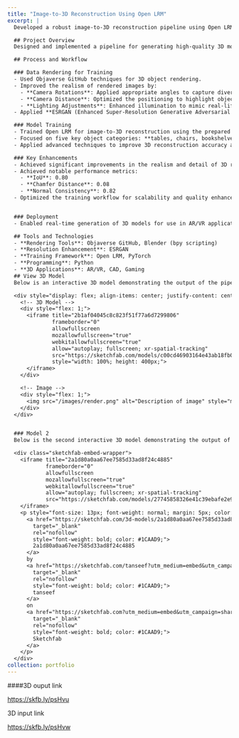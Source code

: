 ```yaml
---
title: "Image-to-3D Reconstruction Using Open LRM"
excerpt: |
  Developed a robust image-to-3D reconstruction pipeline using Open LRM, incorporating advanced data rendering techniques, enhanced image resolution with ESRGAN, and training models for realistic 3D object reconstruction.

  ## Project Overview
  Designed and implemented a pipeline for generating high-quality 3D models from 2D images using Open LRM. The solution involved custom data preparation, realistic rendering, and advanced training techniques.

  ## Process and Workflow

  ### Data Rendering for Training
  - Used Objaverse GitHub techniques for 3D object rendering.
  - Improved the realism of rendered images by:
    - **Camera Rotations**: Applied appropriate angles to capture diverse perspectives.
    - **Camera Distance**: Optimized the positioning to highlight object details.
    - **Lighting Adjustments**: Enhanced illumination to mimic real-life conditions.
  - Applied **ESRGAN (Enhanced Super-Resolution Generative Adversarial Network)** to upscale and refine rendered images, improving visual quality for training.

  ### Model Training
  - Trained Open LRM for image-to-3D reconstruction using the prepared dataset.
  - Focused on five key object categories: **tables, chairs, bookshelves, beds, and sofas**.
  - Applied advanced techniques to improve 3D reconstruction accuracy and visual realism.

  ### Key Enhancements
  - Achieved significant improvements in the realism and detail of 3D reconstructions for furniture and household objects.
  - Achieved notable performance metrics:
    - **IoU**: 0.80  
    - **Chamfer Distance**: 0.08  
    - **Normal Consistency**: 0.82
  - Optimized the training workflow for scalability and quality enhancement.


  ### Deployment
  - Enabled real-time generation of 3D models for use in AR/VR applications, virtual staging, and game design.

  ## Tools and Technologies
  - **Rendering Tools**: Objaverse GitHub, Blender (bpy scripting)
  - **Resolution Enhancement**: ESRGAN
  - **Training Framework**: Open LRM, PyTorch
  - **Programming**: Python
  - **3D Applications**: AR/VR, CAD, Gaming
  ## View 3D Model
  Below is an interactive 3D model demonstrating the output of the pipeline:

  <div style="display: flex; align-items: center; justify-content: center; gap: 20px;">
    <!-- 3D Model -->
    <div style="flex: 1;">
      <iframe title="2b1af04045c8c823f51f77a6d7299806"
              frameborder="0"
              allowfullscreen
              mozallowfullscreen="true"
              webkitallowfullscreen="true"
              allow="autoplay; fullscreen; xr-spatial-tracking"
              src="https://sketchfab.com/models/c00cd46903164e43ab18fb07f194bbf0/embed"
              style="width: 100%; height: 400px;">
      </iframe>
    </div>

    <!-- Image -->
    <div style="flex: 1;">
      <img src="/images/render.png" alt="Description of image" style="max-width: 100%; height: auto; max-height: 400px;">
    </div>
  </div>


  ### Model 2
  Below is the second interactive 3D model demonstrating the output of the pipeline:

  <div class="sketchfab-embed-wrapper"> 
    <iframe title="2a1d80a0aa67ee7585d33ad8f24c4885" 
            frameborder="0" 
            allowfullscreen 
            mozallowfullscreen="true" 
            webkitallowfullscreen="true" 
            allow="autoplay; fullscreen; xr-spatial-tracking" 
            src="https://sketchfab.com/models/27745858326e41c39ebafe2e99133cff/embed">
    </iframe> 
    <p style="font-size: 13px; font-weight: normal; margin: 5px; color: #4A4A4A;"> 
      <a href="https://sketchfab.com/3d-models/2a1d80a0aa67ee7585d33ad8f24c4885-27745858326e41c39ebafe2e99133cff?utm_medium=embed&utm_campaign=share-popup&utm_content=27745858326e41c39ebafe2e99133cff" 
        target="_blank" 
        rel="nofollow" 
        style="font-weight: bold; color: #1CAAD9;">
        2a1d80a0aa67ee7585d33ad8f24c4885
      </a> 
      by 
      <a href="https://sketchfab.com/tanseef?utm_medium=embed&utm_campaign=share-popup&utm_content=27745858326e41c39ebafe2e99133cff" 
        target="_blank" 
        rel="nofollow" 
        style="font-weight: bold; color: #1CAAD9;">
        tanseef
      </a> 
      on 
      <a href="https://sketchfab.com?utm_medium=embed&utm_campaign=share-popup&utm_content=27745858326e41c39ebafe2e99133cff" 
        target="_blank" 
        rel="nofollow" 
        style="font-weight: bold; color: #1CAAD9;">
        Sketchfab
      </a>
    </p>
  </div>
collection: portfolio
---
```



####3D ouput link

https://skfb.ly/psHvu


3D input link

https://skfb.ly/psHvw